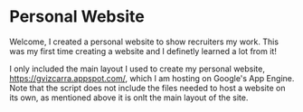 # Personal Website

Welcome, I created a personal website to show recruiters my work. This was my first time creating a website and I definetly learned a lot from it! 

I only included the main layout I used to create my personal website, https://gvizcarra.appspot.com/, which I am hosting on Google's App Engine. Note that the script does not include the files needed to host a website on its own, as mentioned above it is onlt the main layout of the site. 
